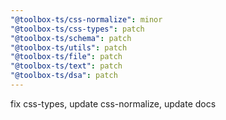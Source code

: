 ```yaml
---
"@toolbox-ts/css-normalize": minor
"@toolbox-ts/css-types": patch
"@toolbox-ts/schema": patch
"@toolbox-ts/utils": patch
"@toolbox-ts/file": patch
"@toolbox-ts/text": patch
"@toolbox-ts/dsa": patch
---
```


fix css-types, update css-normalize, update docs
